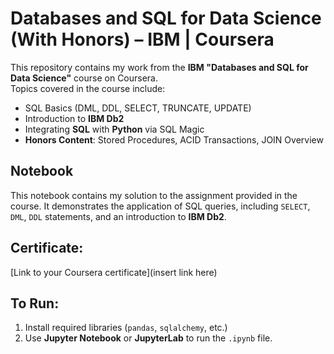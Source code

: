 # Databases and SQL for Data Science (With Honors) – IBM | Coursera

This repository contains my work from the **IBM "Databases and SQL for Data Science"** course on Coursera.  
Topics covered in the course include:

- SQL Basics (DML, DDL, SELECT, TRUNCATE, UPDATE)
- Introduction to **IBM Db2**
- Integrating **SQL** with **Python** via SQL Magic
- **Honors Content**: Stored Procedures, ACID Transactions, JOIN Overview

## Notebook
This notebook contains my solution to the assignment provided in the course. It demonstrates the application of SQL queries, including `SELECT`, `DML`, `DDL` statements, and an introduction to **IBM Db2**.

## Certificate:
[Link to your Coursera certificate](insert link here)

## To Run:
1. Install required libraries (`pandas`, `sqlalchemy`, etc.)
2. Use **Jupyter Notebook** or **JupyterLab** to run the `.ipynb` file.
